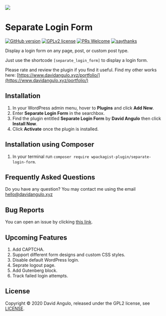 ![](https://ps.w.org/separate-login-form/assets/screenshot-1.jpg)

# Separate Login Form

[![GitHub version](https://img.shields.io/wordpress/plugin/v/separate-login-form?color=brightgreen&style=for-the-badge)](https://wordpress.org/plugins/separate-login-form/)
[![GPLv2 license](https://img.shields.io/badge/License-GPLv2-brightgreen.svg?style=for-the-badge)](LICENSE)
[![PRs Welcome](https://img.shields.io/badge/PRs-welcome-blueviolet.svg?style=for-the-badge)](https://github.com/dcangulo/separate-login-form/pulls)
[![saythanks](https://img.shields.io/badge/say-thanks-ff69b4.svg?style=for-the-badge)](https://wordpress.org/support/plugin/separate-login-form/reviews/#new-post)

Display a login form on any page, post, or custom post type.

Just use the shortcode `[separate_login_form]` to display a login form.

Please rate and review the plugin if you find it useful.
Find my other works here: [https://www.davidangulo.xyz/portfolio/](https://www.davidangulo.xyz/portfolio/)

## Installation

1. In your WordPress admin menu, hover to **Plugins** and click **Add New**.
2. Enter **Separate Login Form** in the searchbox.
3. Find the plugin entitled **Separate Login Form** by **David Angulo** then click **Install Now**.
4. Click **Activate** once the plugin is installed.

## Installation using Composer

1. In your terminal run `composer require wpackagist-plugin/separate-login-form`.

## Frequently Asked Questions

Do you have any question? You may contact me using the email [hello@davidangulo.xyz](mailto:hello@davidangulo.xyz)

## Bug Reports
You can open an issue by clicking [this link](https://github.com/dcangulo/separate-login-form/issues/new).

## Upcoming Features
1. Add CAPTCHA.
2. Support different form designs and custom CSS styles.
3. Disable default WordPress login.
4. Seprate logout page.
5. Add Gutenberg block.
6. Track failed login attempts.

## License
Copyright © 2020 David Angulo, released under the GPL2 license, see [LICENSE](LICENSE).
